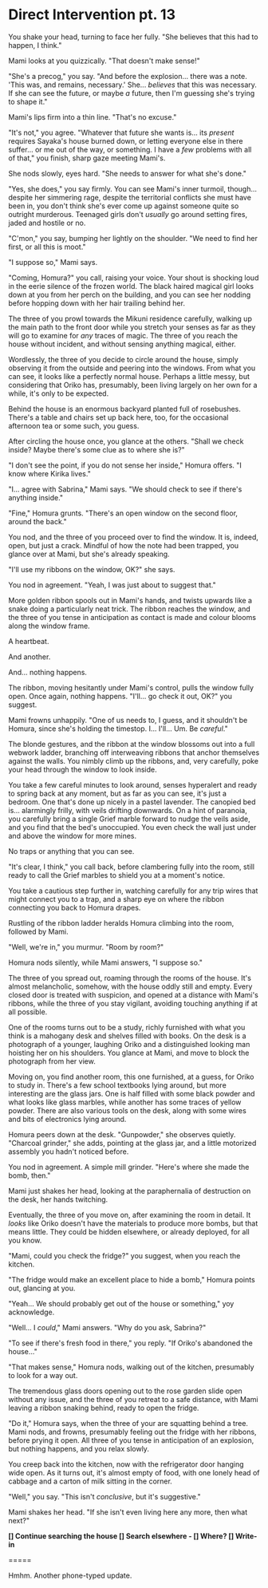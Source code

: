 # Direct Intervention pt. 13

You shake your head, turning to face her fully. "She believes that this had to happen, I think."

Mami looks at you quizzically. "That doesn't make sense!"

"She's a precog," you say. "And before the explosion... there was a note. 'This was, and remains, necessary.' She... *believes* that this was necessary. If she can see the future, or maybe *a* future, then I'm guessing she's trying to shape it."

Mami's lips firm into a thin line. "That's no excuse."

"It's not," you agree. "Whatever that future she wants is... its *present* requires Sayaka's house burned down, or letting everyone else in there suffer... or me out of the way, or something. I have a *few* problems with all of that," you finish, sharp gaze meeting Mami's.

She nods slowly, eyes hard. "She needs to answer for what she's done."

"Yes, she does," you say firmly. You can see Mami's inner turmoil, though... despite her simmering rage, despite the territorial conflicts she must have been in, you don't think she's ever come up against someone quite so outright murderous. Teenaged girls don't *usually* go around setting fires, jaded and hostile or no.

"C'mon," you say, bumping her lightly on the shoulder. "We need to find her first, or all this is moot."

"I suppose so," Mami says.

"Coming, Homura?" you call, raising your voice. Your shout is shocking loud in the eerie silence of the frozen world. The black haired magical girl looks down at you from her perch on the building, and you can see her nodding before hopping down with her hair trailing behind her.

The three of you prowl towards the Mikuni residence carefully, walking up the main path to the front door while you stretch your senses as far as they will go to examine for *any* traces of magic. The three of you reach the house without incident, and without sensing anything magical, either.

Wordlessly, the three of you decide to circle around the house, simply observing it from the outside and peering into the windows. From what you can see, it looks like a perfectly normal house. Perhaps a little messy, but considering that Oriko has, presumably, been living largely on her own for a while, it's only to be expected.

Behind the house is an enormous backyard planted full of rosebushes. There's a table and chairs set up back here, too, for the occasional afternoon tea or some such, you guess.

After circling the house once, you glance at the others. "Shall we check inside? Maybe there's some clue as to where she is?"

"I don't see the point, if you do not sense her inside," Homura offers. "I know where Kirika lives."

"I... agree with Sabrina," Mami says. "We should check to see if there's anything inside."

"Fine," Homura grunts. "There's an open window on the second floor, around the back."

You nod, and the three of you proceed over to find the window. It is, indeed, open, but just a crack. Mindful of how the note had been trapped, you glance over at Mami, but she's already speaking.

"I'll use my ribbons on the window, OK?" she says.

You nod in agreement. "Yeah, I was just about to suggest that."

More golden ribbon spools out in Mami's hands, and twists upwards like a snake doing a particularly neat trick. The ribbon reaches the window, and the three of you tense in anticipation as contact is made and colour blooms along the window frame.

A heartbeat.

And another.

And... nothing happens.

The ribbon, moving hesitantly under Mami's control, pulls the window fully open. Once again, nothing happens. "I'll... go check it out, OK?" you suggest.

Mami frowns unhappily. "One of us needs to, I guess, and it shouldn't be Homura, since she's holding the timestop. I... I'll... Um. Be *careful*."

The blonde gestures, and the ribbon at the window blossoms out into a full webwork ladder, branching off interweaving ribbons that anchor themselves against the walls. You nimbly climb up the ribbons, and, very carefully, poke your head through the window to look inside.

You take a few careful minutes to look around, senses hyperalert and ready to spring back at any moment, but as far as you can see, it's just a bedroom. One that's done up nicely in a pastel lavender. The canopied bed is... alarmingly frilly, with veils drifting downwards. On a hint of paranoia, you carefully bring a single Grief marble forward to nudge the veils aside, and you find that the bed's unoccupied. You even check the wall just under and above the window for more mines.

No traps or anything that you can see.

"It's clear, I think," you call back, before clambering fully into the room, still ready to call the Grief marbles to shield you at a moment's notice.

You take a cautious step further in, watching carefully for any trip wires that might connect you to a trap, and a sharp eye on where the ribbon connecting you back to Homura drapes.

Rustling of the ribbon ladder heralds Homura climbing into the room, followed by Mami.

"Well, we're in," you murmur. "Room by room?"

Homura nods silently, while Mami answers, "I suppose so."

The three of you spread out, roaming through the rooms of the house. It's almost melancholic, somehow, with the house oddly still and empty. Every closed door is treated with suspicion, and opened at a distance with Mami's ribbons, while the three of you stay vigilant, avoiding touching anything if at all possible.

One of the rooms turns out to be a study, richly furnished with what you think is a mahogany desk and shelves filled with books. On the desk is a photograph of a younger, laughing Oriko and a distinguished looking man hoisting her on his shoulders. You glance at Mami, and move to block the photograph from her view.

Moving on, you find another room, this one furnished, at a guess, for Oriko to study in. There's a few school textbooks lying around, but more interesting are the glass jars. One is half filled with some black powder and what looks like glass marbles, while another has some traces of yellow powder. There are also various tools on the desk, along with some wires and bits of electronics lying around.

Homura peers down at the desk. "Gunpowder," she observes quietly. "Charcoal grinder," she adds, pointing at the glass jar, and a little motorized assembly you hadn't noticed before.

You nod in agreement. A simple mill grinder. "Here's where she made the bomb, then."

Mami just shakes her head, looking at the paraphernalia of destruction on the desk, her hands twitching.

Eventually, the three of you move on, after examining the room in detail. It *looks* like Oriko doesn't have the materials to produce more bombs, but that means little. They could be hidden elsewhere, or already deployed, for all you know.

"Mami, could you check the fridge?" you suggest, when you reach the kitchen.

"The fridge would make an excellent place to hide a bomb," Homura points out, glancing at you.

"Yeah... We should probably get out of the house or something," yoy acknowledge.

"Well... I *could*," Mami answers. "Why do you ask, Sabrina?"

"To see if there's fresh food in there," you reply. "If Oriko's abandoned the house..."

"That makes sense," Homura nods, walking out of the kitchen, presumably to look for a way out.

The tremendous glass doors opening out to the rose garden slide open without any issue, and the three of you retreat to a safe distance, with Mami leaving a ribbon snaking behind, ready to open the fridge.

"Do it," Homura says, when the three of your are squatting behind a tree. Mami nods, and frowns, presumably feeling out the fridge with her ribbons, before prying it open. All three of you tense in anticipation of an explosion, but nothing happens, and you relax slowly.

You creep back into the kitchen, now with the refrigerator door hanging wide open. As it turns out, it's almost empty of food, with one lonely head of cabbage and a carton of milk sitting in the corner.

"Well," you say. "This isn't *conclusive*, but it's suggestive."

Mami shakes her head. "If she isn't even living here any more, then what next?"

**\[] Continue searching the house
\[] Search elsewhere
\- \[] Where?
\[] Write-in**

\=====​

Hmhm. Another phone-typed update.

